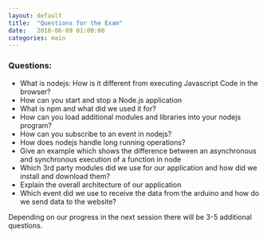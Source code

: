 ```yaml
---
layout: default
title:  "Questions for the Exam"
date:   2018-06-09 01:00:00
categories: main
---
```


### Questions:

* What is nodejs: How is it different from executing Javascript Code in the browser?
* How can you start and stop a Node.js application
* What is npm and what did we used it for?
* How can you load additional modules and libraries into your nodejs program?
* How can you subscribe to an event in nodejs?
* How does nodejs handle long running operations?
* Give an example which shows the difference between an asynchronous and synchronous execution of a function in node
* Which 3rd party modules did we use for our application and how did we install and download them?
* Explain the overall architecture of our application
* Which event did we use to receive the data from the arduino and how do we send  data to the website?

Depending on our progress in the next session there will be 3-5 additional questions.
